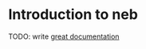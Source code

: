 # Introduction to neb

TODO: write [great documentation](http://jacobian.org/writing/what-to-write/)
